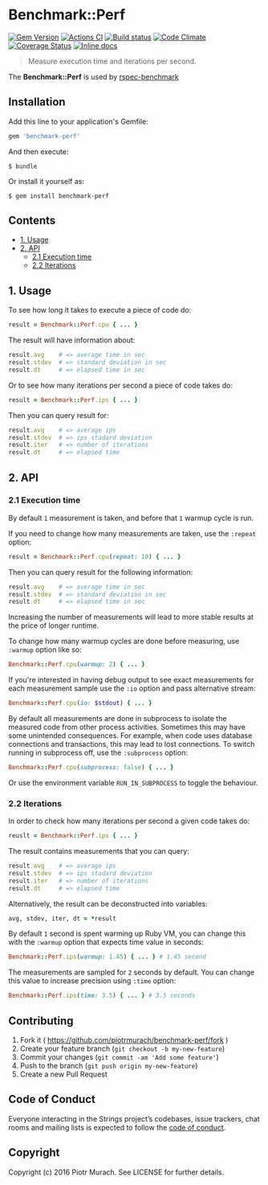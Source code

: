 # Benchmark::Perf

[![Gem Version](https://badge.fury.io/rb/benchmark-perf.svg)][gem]
[![Actions CI](https://github.com/piotrmurach/benchmark-perf/workflows/CI/badge.svg?branch=master)][gh_actions_ci]
[![Build status](https://ci.appveyor.com/api/projects/status/wv37qw3x5l9km5kl?svg=true)][appveyor]
[![Code Climate](https://codeclimate.com/github/piotrmurach/benchmark-perf/badges/gpa.svg)][codeclimate]
[![Coverage Status](https://coveralls.io/repos/github/piotrmurach/benchmark-perf/badge.svg?branch=master)][coverage]
[![Inline docs](http://inch-ci.org/github/piotrmurach/benchmark-perf.svg?branch=master)][inchpages]

[gem]: http://badge.fury.io/rb/benchmark-perf
[gh_actions_ci]: https://github.com/piotrmurach/benchmark-perf/actions?query=workflow%3ACI
[appveyor]: https://ci.appveyor.com/project/piotrmurach/benchmark-perf
[codeclimate]: https://codeclimate.com/github/piotrmurach/benchmark-perf
[coverage]: https://coveralls.io/github/piotrmurach/benchmark-perf?branch=master
[inchpages]: http://inch-ci.org/github/piotrmurach/benchmark-perf

> Measure execution time and iterations per second.

The **Benchmark::Perf** is used by [rspec-benchmark](https://github.com/piotrmurach/rspec-benchmark)

## Installation

Add this line to your application's Gemfile:

```ruby
gem 'benchmark-perf'
```

And then execute:

    $ bundle

Or install it yourself as:

    $ gem install benchmark-perf

## Contents

* [1. Usage](#1-usage)
* [2. API](#2-api)
  * [2.1 Execution time](#21-execution-time)
  * [2.2 Iterations](#22-iterations)

## 1. Usage

To see how long it takes to execute a piece of code do:

```ruby
result = Benchmark::Perf.cpu { ... }
```

The result will have information about:

```ruby
result.avg    # => average time in sec
result.stdev  # => standard deviation in sec
result.dt     # => elapsed time in sec
```

Or to see how many iterations per second a piece of code takes do:

```ruby
result = Benchmark::Perf.ips { ... }
```

Then you can query result for:

```ruby
result.avg    # => average ips
result.stdev  # => ips stadard deviation
result.iter   # => number of iterations
result.dt     # => elapsed time
```

## 2. API

### 2.1 Execution time

By default `1` measurement is taken, and before that `1` warmup cycle is run.

If you need to change how many measurements are taken, use the `:repeat` option:

```ruby
result = Benchmark::Perf.cpu(repeat: 10) { ... }
```

Then you can query result for the following information:

```ruby
result.avg    # => average time in sec
result.stdev  # => standard deviation in sec
result.dt     # => elapsed time in sec
```

Increasing the number of measurements will lead to more stable results at the price of longer runtime.

To change how many warmup cycles are done before measuring, use `:warmup` option like so:

```ruby
Benchmark::Perf.cpu(warmup: 2) { ... }
```

If you're interested in having debug output to see exact measurements for each measurement sample use the `:io` option and pass alternative stream:

```ruby
Benchmark::Perf.cpu(io: $stdout) { ... }
```

By default all measurements are done in subprocess to isolate the measured code from other process activities. Sometimes this may have some unintended consequences. For example, when code uses database connections and transactions, this may lead to lost connections. To switch running in subprocess off, use the `:subprocess` option:

```ruby
Benchmark::Perf.cpu(subprocess: false) { ... }
```

Or use the environment variable `RUN_IN_SUBPROCESS` to toggle the behaviour.

### 2.2 Iterations

In order to check how many iterations per second a given code takes do:

```ruby
reuslt = Benchmark::Perf.ips { ... }
```

The result contains measurements that you can query:

```ruby
result.avg    # => average ips
result.stdev  # => ips stadard deviation
result.iter   # => number of iterations
result.dt     # => elapsed time
```

Alternatively, the result can be deconstructed into variables:

```ruby
avg, stdev, iter, dt = *result
```

By default `1` second is spent warming up Ruby VM, you can change this with the `:warmup` option that expects time value in seconds:

```ruby
Benchmark::Perf.ips(warmup: 1.45) { ... } # 1.45 second
```

The measurements are sampled for `2` seconds by default. You can change this value to increase precision using `:time` option:

```ruby
Benchmark::Perf.ips(time: 3.5) { ... } # 3.5 seconds
```

## Contributing

1. Fork it ( https://github.com/piotrmurach/benchmark-perf/fork )
2. Create your feature branch (`git checkout -b my-new-feature`)
3. Commit your changes (`git commit -am 'Add some feature'`)
4. Push to the branch (`git push origin my-new-feature`)
5. Create a new Pull Request

## Code of Conduct

Everyone interacting in the Strings project’s codebases, issue trackers, chat rooms and mailing lists is expected to follow the [code of conduct](https://github.com/piotrmurach/benchmark-perf/blob/master/CODE_OF_CONDUCT.md).

## Copyright

Copyright (c) 2016 Piotr Murach. See LICENSE for further details.
